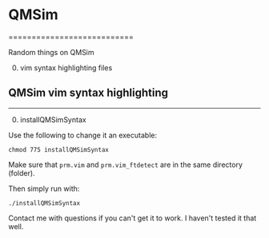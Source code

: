 # QMSim
===========================

Random things on QMSim

0. vim syntax highlighting files

## QMSim vim syntax highlighting
---------------------------

0. installQMSimSyntax

Use the following to change it an executable:

```
chmod 775 installQMSimSyntax
```

Make sure that `prm.vim` and `prm.vim_ftdetect` are in the same directory (folder). 

Then simply run with:

```
./installQMSimSyntax
```

Contact me with questions if you can't get it to work. I haven't tested it that well. 






